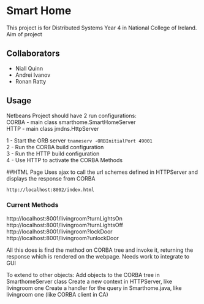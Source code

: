 # Smart Home
This project is for Distributed Systems Year 4 in National College of Ireland. Aim of project 

## Collaborators
- Niall Quinn 
- Andrei Ivanov 
- Ronan Ratty 

## Usage
Netbeans Project should have 2 run configurations:  
CORBA - main class smarthome.SmartHomeServer  
HTTP - main class jmdns.HttpServer  

1 - Start the ORB server `tnameserv -ORBInitialPort 49001`  
2 - Run the CORBA build configuration  
3 - Run the HTTP build configuration  
4 - Use HTTP to activate the CORBA Methods  

##HTML Page
Uses ajax to call the url schemes defined in HTTPServer and displays the response from CORBA

`http://localhost:8002/index.html`

### Current Methods
http://localhost:8001/livingroom?turnLightsOn  
http://localhost:8001/livingroom?turnLightsOff  
http://localhost:8001/livingroom?lockDoor  
http://localhost:8001/livingroom?unlockDoor  

All this does is find the method on CORBA tree and invoke it, returning the response which is rendered on the webpage. Needs work to integrate to GUI

To extend to other objects:
Add objects to the CORBA tree in SmarthomeServer class
Create a new context in HTTPServer, like livingroom one
Create a handler for the query in Smarthome.java, like livingroom one (like CORBA client in CA)
